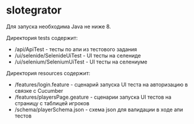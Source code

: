 # slotegrator

Для запуска необходима Java не ниже 8.

Директория tests содержит:

* /api/ApiTest - тесты по апи из тестового задания
* /ui/selenide/SelenideUiTest - UI тесты на селениде
* /ui/selenium/SeleniumUiTest - UI тесты на селениуме

Директория resources содержит:

* /features/login.feature - сценарий запуска UI теста на авторизацию в связке с Cucumber
* /features/playersPage.geature - сценарии запуска UI тестов на страницу с таблицей игроков
* /schema/playerSchema.json - схема json для валидации в ходе апи тестов


